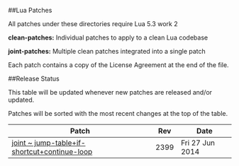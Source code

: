 ##Lua Patches

All patches under these directories require Lua 5.3 work 2

**clean-patches:** Individual patches to apply to a clean Lua codebase

**joint-patches:** Multiple clean patches integrated into a single patch

Each patch contains a copy of the License Agreement at the end of the file.


##Release Status

This table will be updated whenever new patches are released and/or updated.

Patches will be sorted with the most recent changes at the top of the table.

|Patch  | Rev   | Date  |
|-------|-------|-------|
| [joint ~ jump-table+if-shortcut+continue-loop](https://github.com/FizzyPop/lua-patches/blob/master/joint-patches/jump-table%2Bif-shct%2Bcont-loop)  | 2399  | Fri 27 Jun 2014 |

